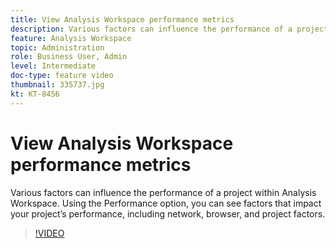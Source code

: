 ```yaml
---
title: View Analysis Workspace performance metrics
description: Various factors can influence the performance of a project within Analysis Workspace. Using the Performance option, you can see factors that impact your project’s performance, including network, browser, and project factors.
feature: Analysis Workspace
topic: Administration 
role: Business User, Admin
level: Intermediate
doc-type: feature video
thumbnail: 335737.jpg
kt: KT-8456
---
```


# View Analysis Workspace performance metrics

Various factors can influence the performance of a project within Analysis Workspace. Using the Performance option, you can see factors that impact your project’s performance, including network, browser, and project factors.


>[!VIDEO](https://video.tv.adobe.com/v/335737/?quality=12&learn=on)